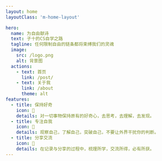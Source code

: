 ```yaml
---
layout: home
layoutClass: 'm-home-layout'

hero:
  name: 为自由献诗
  text: 子十的CS自学之路
  tagline: 任何限制自由的链条都将束缚我们的灵魂
  image:
    src: /logo.png
    alt: 背景图
  actions:
    - text: 首页
      link: /post/
    - text: 关于我
      link: /about
      theme: alt
features:
  - title: 保持好奇
    icon: 🤔
    details: 对一切事物保持原有的好奇心，去思考，去理解，去发现。
  - title: 专注自我
    icon: 🧐
    details: 观察自己，了解自己，突破自己，不要让外界干扰你的判断。
  - title: 分享交流
    icon: 🤗
    details: 在记录与分享的过程中，梳理所学，交流所得，必有所获。
---
```



<style>
/*爱的魔力转圈圈*/
.m-home-layout .image-src:hover {
  transform: translate(-50%, -50%) rotate(666turn);
  transition: transform 59s 1s cubic-bezier(0.3, 0, 0.8, 1);
}

.m-home-layout .details small {
  opacity: 0.8;
}

.m-home-layout .item:last-child .details {
  display: flex;
  justify-content: flex-end;
  align-items: end;
}
</style>
